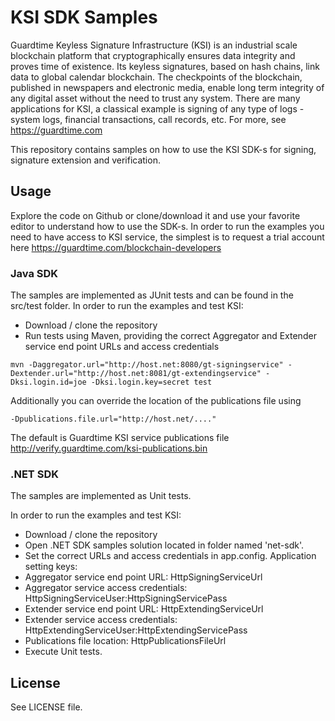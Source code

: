 # KSI SDK Samples
Guardtime Keyless Signature Infrastructure (KSI) is an industrial scale blockchain platform that cryptographically ensures data integrity and proves time of existence. Its keyless signatures, based on hash chains, link data to global calendar blockchain. The checkpoints of the blockchain, published in newspapers and electronic media, enable long term integrity of any digital asset without the need to trust any system. There are many applications for KSI, a classical example is signing of any type of logs - system logs, financial transactions, call records, etc. For more, see https://guardtime.com

This repository contains samples on how to use the KSI SDK-s for signing, signature extension and verification.
## Usage
Explore the code on Github or clone/download it and use your favorite editor to understand how to use the SDK-s. In order to run the examples you need to have access to KSI service, the simplest is to request a trial account here https://guardtime.com/blockchain-developers

### Java SDK
The samples are implemented as JUnit tests and can be found in the src/test folder. In order to run the examples and test KSI:
 - Download / clone the repository
 - Run tests using Maven, providing the correct Aggregator and Extender service end point URLs and access credentials

```
mvn -Daggregator.url="http://host.net:8080/gt-signingservice" -Dextender.url="http://host.net:8081/gt-extendingservice" -Dksi.login.id=joe -Dksi.login.key=secret test
```

Additionally you can override the location of the publications file using 
```
-Dpublications.file.url="http://host.net/...."
```
The default is Guardtime KSI service publications file http://verify.guardtime.com/ksi-publications.bin

### .NET SDK
The samples are implemented as Unit tests. 

In order to run the examples and test KSI:
 - Download / clone the repository
 - Open .NET SDK samples solution located in folder named 'net-sdk'.
 - Set the correct URLs and access credentials in app.config. 
   Application setting keys:
  - Aggregator service end point URL: HttpSigningServiceUrl
  - Aggregator service access credentials: HttpSigningServiceUser:HttpSigningServicePass
  - Extender service end point URL: HttpExtendingServiceUrl
  - Extender service access credentials: HttpExtendingServiceUser:HttpExtendingServicePass
  - Publications file location: HttpPublicationsFileUrl
 - Execute Unit tests.
 
## License
See LICENSE file.